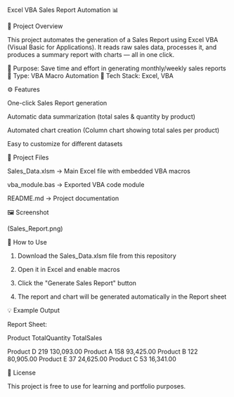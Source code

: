 Excel VBA Sales Report Automation 📊

📌 Project Overview

This project automates the generation of a Sales Report using Excel VBA (Visual Basic for Applications).
It reads raw sales data, processes it, and produces a summary report with charts — all in one click.

🔹 Purpose: Save time and effort in generating monthly/weekly sales reports
🔹 Type: VBA Macro Automation
🔹 Tech Stack: Excel, VBA


⚙️ Features

One-click Sales Report generation

Automatic data summarization (total sales & quantity by product)

Automated chart creation (Column chart showing total sales per product)

Easy to customize for different datasets


📂 Project Files

Sales_Data.xlsm → Main Excel file with embedded VBA macros

vba_module.bas → Exported VBA code module

README.md → Project documentation


🖼️ Screenshot

(Sales_Report.png)


🚀 How to Use

1. Download the Sales_Data.xlsm file from this repository

2. Open it in Excel and enable macros

3. Click the "Generate Sales Report" button

4. The report and chart will be generated automatically in the Report sheet


💡 Example Output

Report Sheet:

Product TotalQuantity TotalSales

Product D 219 130,093.00
Product A 158 93,425.00
Product B 122 80,905.00
Product E 37 24,625.00
Product C 53 16,341.00


📜 License

This project is free to use for learning and portfolio purposes.
